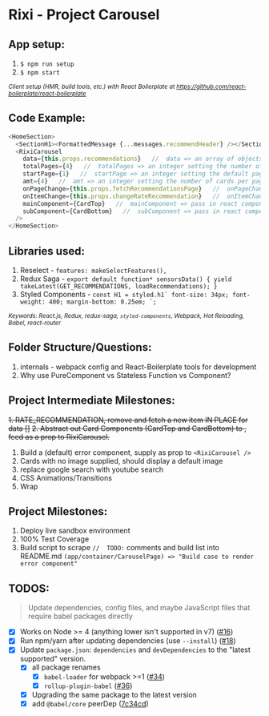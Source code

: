 # Rixi - Project Carousel

## App setup:
1. `$ npm run setup`
2. `$ npm start`

<sub><i>Client setup (HMR, build tools, etc.) with React Boilerplate at https://github.com/react-boilerplate/react-boilerplate</i></sub>

## Code Example:
```javascript
<HomeSection>
  <SectionH1><FormattedMessage {...messages.recommendHeader} /></SectionH1>
  <RixiCarousel
    data={this.props.recommendations}   //  data => an array of objects that will map to each card
    totalPages={4}   //  totalPages => an integer setting the number of pages (breadcrumbs)
    startPage={1}   //  startPage => an integer setting the default page to load.
    amt={4}   //  amt => an integer setting the number of cards per page
    onPageChange={this.props.fetchRecommendationsPage}   //  onPageChange => a func that loads the next data set
    onItemChange={this.props.changeRateRecommendation}   //  onItemChange => a func that interacts with each card (ex. rating a card)
    mainComponent={CardTop}   //  mainComponent => pass in react component for main content
    subComponent={CardBottom}   //  subComponent => pass in react component for sub/secondary content
  />
</HomeSection>
```

## Libraries used:
1. Reselect - `features: makeSelectFeatures(),`
2. Redux Saga - ```export default function* sensorsData() {
  yield takeLatest(GET_RECOMMENDATIONS, loadRecommendations); }```
3. Styled Components - ```const H1 = styled.h1`
  font-size: 34px;
  font-weight: 400;
  margin-bottom: 0.25em;
  `;```

<sub><i>Keywords: React.js, Redux, redux-saga, `styled-components`, Webpack, Hot Reloading, Babel, react-router</i></sub>

## Folder Structure/Questions:
1. internals - webpack config and React-Boilerplate tools for development
2. Why use PureComponent vs Stateless Function vs Component?

## Project Intermediate Milestones:
~~1. RATE_RECOMMENDATION, remove and fetch a new item IN PLACE for data []~~
~~2. Abstract out Card Components (CardTop and CardBottom) to <CarouselPage />, feed as a prop to RixiCarousel.~~
1. Build a (default) error component, supply as prop to `<RixiCarousel />`
1. Cards with no image supplied, should display a default image
1. replace google search with youtube search
1. CSS Animations/Transitions
1. Wrap

## Project Milestones:
1. Deploy live sandbox environment
1. 100% Test Coverage
2. Build script to scrape `//  TODO:` comments and build list into README.md  `(app/container/CarouselPage) => "Build case to render error component" `

## TODOS:

> Update dependencies, config files, and maybe JavaScript files that require babel packages directly

- [x] Works on Node >= 4 (anything lower isn't supported in v7) ([#16](https://github.com/babel/babel-upgrade/pull/16))
- [x] Run npm/yarn after updating dependencies (use `--install`) ([#18](https://github.com/babel/babel-upgrade/pull/18))
- [x] Update `package.json`: `dependencies` and `devDependencies` to the "latest supported" version.
  - [x] all package renames
    - [x] `babel-loader` for webpack >=1 ([#34](https://github.com/babel/babel-upgrade/pull/34))
    - [x] `rollup-plugin-babel` ([#36](https://github.com/babel/babel-upgrade/pull/36))
  - [x] Upgrading the same package to the latest version
  - [x] add `@babel/core` peerDep ([7c34cd](https://github.com/babel/babel-upgrade/commit/7c34cdf318ecbb8a916e7a8ee5c2cfbad7d8d8d0))
